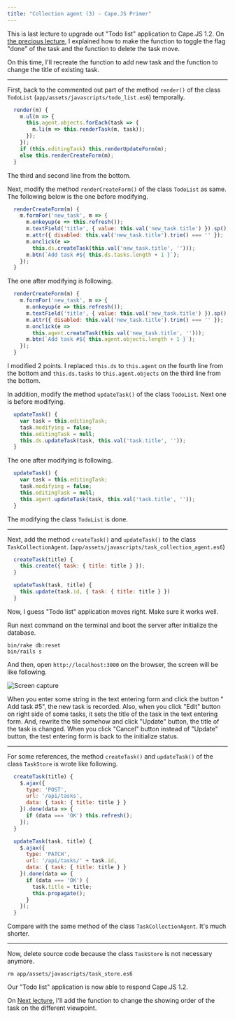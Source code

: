 ```yaml
---
title: "Collection agent (3) - Cape.JS Primer"
---
```


This is last lecture to upgrade out "Todo list" application to Cape.JS 1.2. On [the precious lecture](../18_collection_agent2), I explained how to make the function to toggle the flag "done" of the task and the function to delete the task move.

On this time, I'll recreate the function to add new task and the function to change the title of existing task.

----

First, back to the commented out part of the method `render()` of the class `TodoList` (`app/assets/javascripts/todo_list.es6`) temporally.

```javascript
  render(m) {
    m.ul(m => {
      this.agent.objects.forEach(task => {
        m.li(m => this.renderTask(m, task));
      });
    });
    if (this.editingTask) this.renderUpdateForm(m);
    else this.renderCreateForm(m);
  }
```

The third and second line from the bottom.

Next, modify the method `renderCreateForm()` of the class `TodoList` as same. The following below is the one before modifying.

```javascript
  renderCreateForm(m) {
    m.formFor('new_task', m => {
      m.onkeyup(e => this.refresh());
      m.textField('title', { value: this.val('new_task.title') }).sp();
      m.attr({ disabled: this.val('new_task.title').trim() === '' });
      m.onclick(e =>
        this.ds.createTask(this.val('new_task.title', '')));
      m.btn(`Add task #${ this.ds.tasks.length + 1 }`);
    });
  }
```

The one after modifying is following.

```javascript
  renderCreateForm(m) {
    m.formFor('new_task', m => {
      m.onkeyup(e => this.refresh());
      m.textField('title', { value: this.val('new_task.title') }).sp();
      m.attr({ disabled: this.val('new_task.title').trim() === '' });
      m.onclick(e =>
        this.agent.createTask(this.val('new_task.title', '')));
      m.btn(`Add task #${ this.agent.objects.length + 1 }`);
    });
  }
```

I modified 2 points. I replaced `this.ds` to `this.agent` on the fourth line from the bottom and `this.ds.tasks` to `this.agent.objects` on the third line from the bottom.

In addition, modify the method `updateTask()` of the class `TodoList`. Next one is before modifying.

```javascript
  updateTask() {
    var task = this.editingTask;
    task.modifying = false;
    this.editingTask = null;
    this.ds.updateTask(task, this.val('task.title', ''));
  }
```

The one after modifying is following.

```javascript
  updateTask() {
    var task = this.editingTask;
    task.modifying = false;
    this.editingTask = null;
    this.agent.updateTask(task, this.val('task.title', ''));
  }
```

The modifying the class `TodoList` is done.

----

Next, add the method `createTask()` and `updateTask()` to the class `TaskCollectionAgent`. (`app/assets/javascripts/task_collection_agent.es6`)

```javascript
  createTask(title) {
    this.create({ task: { title: title } });
  }

  updateTask(task, title) {
    this.update(task.id, { task: { title: title } })
  }
```

Now, I guess "Todo list" application moves right. Make sure it works well.

Run next command on the terminal and boot the server after initialize the database.

```text
bin/rake db:reset
bin/rails s
```

And then, open `http://localhost:3000` on the browser, the screen will be like following.

![Screen capture](/capejs/images/capejs_primer/todo_list17.png)

When you enter some string in the text entering form and click the button " Add task #5", the new task is recorded. Also, when you click "Edit" button on right side of some tasks, it sets the title of the task in the text entering form. And, rewrite the tile somehow and click "Update" button, the title of the task is changed. When you click "Cancel" button instead of "Update" button, the test entering form is back to the initialize status.

----

For some references, the method `createTask()` and `updateTask()` of the class `TaskStore` is wrote like following.

```javascript
  createTask(title) {
    $.ajax({
      type: 'POST',
      url: '/api/tasks',
      data: { task: { title: title } }
    }).done(data => {
      if (data === 'OK') this.refresh();
    });
  }

  updateTask(task, title) {
    $.ajax({
      type: 'PATCH',
      url: '/api/tasks/' + task.id,
      data: { task: { title: title } }
    }).done(data => {
      if (data === 'OK') {
        task.title = title;
        this.propagate();
      }
    });
  }
```

Compare with the same method of the class `TaskCollectionAgent`. It's much shorter.

----

Now, delete source code because the class `TaskStore` is not necessary anymore.

```text
rm app/assets/javascripts/task_store.es6
```

Our "Todo list" application is now able to respond Cape.JS 1.2.

On [Next lecture](../20_reordering1), I'll add the function to change the showing order of the task on the different viewpoint.
